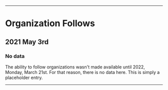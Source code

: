 
***

# Organization Follows

## 2021 May 3rd

### No data

The ability to follow organizations wasn't made available until 2022, Monday, March 21st. For that reason, there is no data here. This is simply a placeholder entry.

***
